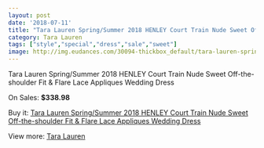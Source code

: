```yaml
---
layout: post
date: '2018-07-11'
title: "Tara Lauren Spring/Summer 2018 HENLEY Court Train Nude Sweet Off-the-shoulder Fit & Flare Lace Appliques Wedding Dress"
category: Tara Lauren
tags: ["style","special","dress","sale","sweet"]
image: http://img.eudances.com/30094-thickbox_default/tara-lauren-spring-summer-2018-henley-court-train-nude-sweet-off-the-shoulder-fit-flare-lace-appliques-wedding-dress.jpg
---
```

Tara Lauren Spring/Summer 2018 HENLEY Court Train Nude Sweet Off-the-shoulder Fit & Flare Lace Appliques Wedding Dress

On Sales: **$338.98**
<a href="https://www.eudances.com/en/tara-lauren/9659-tara-lauren-spring-summer-2018-henley-court-train-nude-sweet-off-the-shoulder-fit-flare-lace-appliques-wedding-dress.html"><amp-img layout="responsive" width="600" height="600" src="//img.eudances.com/30094-thickbox_default/tara-lauren-spring-summer-2018-henley-court-train-nude-sweet-off-the-shoulder-fit-flare-lace-appliques-wedding-dress.jpg" alt="Tara Lauren Spring/Summer 2018 HENLEY Court Train Nude Sweet Off-the-shoulder Fit & Flare Lace Appliques Wedding Dress 0" /></a>
<a href="https://www.eudances.com/en/tara-lauren/9659-tara-lauren-spring-summer-2018-henley-court-train-nude-sweet-off-the-shoulder-fit-flare-lace-appliques-wedding-dress.html"><amp-img layout="responsive" width="600" height="600" src="//img.eudances.com/30100-thickbox_default/tara-lauren-spring-summer-2018-henley-court-train-nude-sweet-off-the-shoulder-fit-flare-lace-appliques-wedding-dress.jpg" alt="Tara Lauren Spring/Summer 2018 HENLEY Court Train Nude Sweet Off-the-shoulder Fit & Flare Lace Appliques Wedding Dress 1" /></a>
<a href="https://www.eudances.com/en/tara-lauren/9659-tara-lauren-spring-summer-2018-henley-court-train-nude-sweet-off-the-shoulder-fit-flare-lace-appliques-wedding-dress.html"><amp-img layout="responsive" width="600" height="600" src="//img.eudances.com/30099-thickbox_default/tara-lauren-spring-summer-2018-henley-court-train-nude-sweet-off-the-shoulder-fit-flare-lace-appliques-wedding-dress.jpg" alt="Tara Lauren Spring/Summer 2018 HENLEY Court Train Nude Sweet Off-the-shoulder Fit & Flare Lace Appliques Wedding Dress 2" /></a>
<a href="https://www.eudances.com/en/tara-lauren/9659-tara-lauren-spring-summer-2018-henley-court-train-nude-sweet-off-the-shoulder-fit-flare-lace-appliques-wedding-dress.html"><amp-img layout="responsive" width="600" height="600" src="//img.eudances.com/30098-thickbox_default/tara-lauren-spring-summer-2018-henley-court-train-nude-sweet-off-the-shoulder-fit-flare-lace-appliques-wedding-dress.jpg" alt="Tara Lauren Spring/Summer 2018 HENLEY Court Train Nude Sweet Off-the-shoulder Fit & Flare Lace Appliques Wedding Dress 3" /></a>
<a href="https://www.eudances.com/en/tara-lauren/9659-tara-lauren-spring-summer-2018-henley-court-train-nude-sweet-off-the-shoulder-fit-flare-lace-appliques-wedding-dress.html"><amp-img layout="responsive" width="600" height="600" src="//img.eudances.com/30097-thickbox_default/tara-lauren-spring-summer-2018-henley-court-train-nude-sweet-off-the-shoulder-fit-flare-lace-appliques-wedding-dress.jpg" alt="Tara Lauren Spring/Summer 2018 HENLEY Court Train Nude Sweet Off-the-shoulder Fit & Flare Lace Appliques Wedding Dress 4" /></a>
<a href="https://www.eudances.com/en/tara-lauren/9659-tara-lauren-spring-summer-2018-henley-court-train-nude-sweet-off-the-shoulder-fit-flare-lace-appliques-wedding-dress.html"><amp-img layout="responsive" width="600" height="600" src="//img.eudances.com/30096-thickbox_default/tara-lauren-spring-summer-2018-henley-court-train-nude-sweet-off-the-shoulder-fit-flare-lace-appliques-wedding-dress.jpg" alt="Tara Lauren Spring/Summer 2018 HENLEY Court Train Nude Sweet Off-the-shoulder Fit & Flare Lace Appliques Wedding Dress 5" /></a>
<a href="https://www.eudances.com/en/tara-lauren/9659-tara-lauren-spring-summer-2018-henley-court-train-nude-sweet-off-the-shoulder-fit-flare-lace-appliques-wedding-dress.html"><amp-img layout="responsive" width="600" height="600" src="//img.eudances.com/30095-thickbox_default/tara-lauren-spring-summer-2018-henley-court-train-nude-sweet-off-the-shoulder-fit-flare-lace-appliques-wedding-dress.jpg" alt="Tara Lauren Spring/Summer 2018 HENLEY Court Train Nude Sweet Off-the-shoulder Fit & Flare Lace Appliques Wedding Dress 6" /></a>

Buy it: [Tara Lauren Spring/Summer 2018 HENLEY Court Train Nude Sweet Off-the-shoulder Fit & Flare Lace Appliques Wedding Dress](https://www.eudances.com/en/tara-lauren/9659-tara-lauren-spring-summer-2018-henley-court-train-nude-sweet-off-the-shoulder-fit-flare-lace-appliques-wedding-dress.html "Tara Lauren Spring/Summer 2018 HENLEY Court Train Nude Sweet Off-the-shoulder Fit & Flare Lace Appliques Wedding Dress")

View more: [Tara Lauren](https://www.eudances.com/en/149-tara-lauren "Tara Lauren")